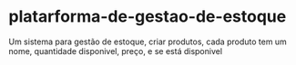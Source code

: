 # platarforma-de-gestao-de-estoque
Um sistema para gestão de estoque, criar produtos, cada produto tem um nome, quantidade disponivel, preço, e se está disponivel
